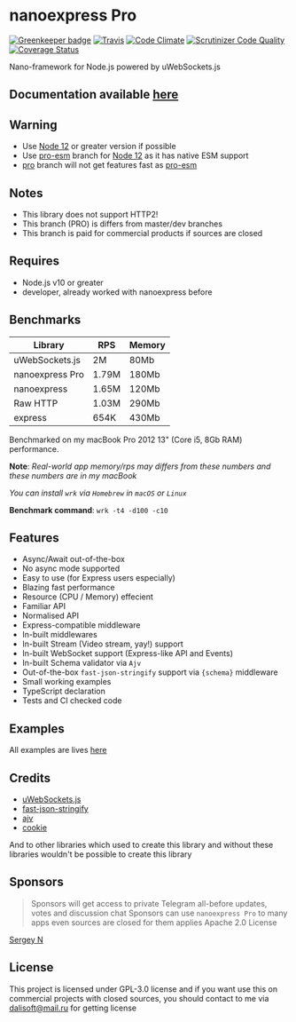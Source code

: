 # nanoexpress Pro

[![Greenkeeper badge](https://badges.greenkeeper.io/dalisoft/nanoexpress.svg)](https://greenkeeper.io/)
[![Travis](https://img.shields.io/travis/dalisoft/nanoexpress.svg)](http://github.com/dalisoft/nanoexpress)
[![Code Climate](https://codeclimate.com/github/dalisoft/nanoexpress/badges/gpa.svg)](https://codeclimate.com/github/dalisoft/nanoexpress)
[![Scrutinizer Code Quality](https://scrutinizer-ci.com/g/dalisoft/nanoexpress/badges/quality-score.png?b=pro)](https://scrutinizer-ci.com/g/dalisoft/nanoexpress/?branch=pro)
[![Coverage Status](https://coveralls.io/repos/github/dalisoft/nanoexpress/badge.svg?branch=pro)](https://coveralls.io/github/dalisoft/nanoexpress?branch=pro)

Nano-framework for Node.js powered by uWebSockets.js

## Documentation available [here](https://github.com/dalisoft/nanoexpress/blob/pro/docs/index.md)

## Warning

- Use [Node 12](https://github.com/nodejs/node/blob/master/doc/changelogs/CHANGELOG_V12.md) or greater version if possible
- Use [pro-esm](https://github.com/dalisoft/nanoexpress/tree/pro-esm) branch for [Node 12](https://github.com/nodejs/node/blob/master/doc/changelogs/CHANGELOG_V12.md) as it has native ESM support
- [pro](https://github.com/dalisoft/nanoexpress/tree/pro) branch will not get features fast as [pro-esm](https://github.com/dalisoft/nanoexpress/tree/pro-esm)

## Notes

- This library does not support HTTP2!
- This branch (PRO) is differs from master/dev branches
- This branch is paid for commercial products if sources are closed

## Requires

- Node.js v10 or greater
- developer, already worked with nanoexpress before

## Benchmarks

| Library         | RPS   | Memory |
| --------------- | ----- | ------ |
| uWebSockets.js  | 2M    | 80Mb   |
| nanoexpress Pro | 1.79M | 180Mb  |
| nanoexpress     | 1.65M | 120Mb  |
| Raw HTTP        | 1.03M | 290Mb  |
| express         | 654K  | 430Mb  |

Benchmarked on my macBook Pro 2012 13" (Core i5, 8Gb RAM) performance.

**Note**: _Real-world app memory/rps may differs from these numbers and these numbers are in my macBook_

_You can install `wrk` via `Homebrew` in `macOS` or `Linux`_

**Benchmark command**: `wrk -t4 -d100 -c10`

## Features

- Async/Await out-of-the-box
- No async mode supported
- Easy to use (for Express users especially)
- Blazing fast performance
- Resource (CPU / Memory) effecient
- Familiar API
- Normalised API
- Express-compatible middleware
- In-built middlewares
- In-built Stream (Video stream, yay!) support
- In-built WebSocket support (Express-like API and Events)
- In-built Schema validator via `Ajv`
- Out-of-the-box `fast-json-stringify` support via `{schema}` middleware
- Small working examples
- TypeScript declaration
- Tests and CI checked code

## Examples

All examples are lives [here](https://github.com/dalisoft/nanoexpress/tree/pro/examples)

## Credits

- [uWebSockets.js](https://github.com/uNetworking/uWebSockets.js)
- [fast-json-stringify](https://github.com/fastify/fast-json-stringify)
- [ajv](https://ajv.js.org)
- [cookie](https://github.com/jshttp/cookie#readme)

And to other libraries which used to create this library and without these libraries wouldn't be possible to create this library

## Sponsors

> Sponsors will get access to private Telegram all-before updates, votes and discussion chat
> Sponsors can use `nanoexpress Pro` to many apps even sources are closed for them applies Apache 2.0 License

[Sergey N](https://github.com/mrauhu)

## License

This project is licensed under GPL-3.0 license and if you want use this on commercial projects with closed sources, you should contact to me via dalisoft@mail.ru for getting license
